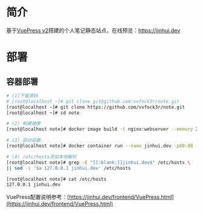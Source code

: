 # 简介

基于[VuePress v2](https://v2.vuepress.vuejs.org/zh/)搭建的个人笔记静态站点，在线预览：https://jinhui.dev



# 部署

## 容器部署

```bash
# (1)下载源码
# [root@localhost ~]# git clone git@github.com:vvfock3r/note.git
[root@localhost ~]# git clone https://github.com/vvfock3r/note.git
[root@localhost ~]# cd note

# (2) 构建镜像
[root@localhost note]# docker image build -t nginx:webserver --memory 2g .

# (3) 启动容器
[root@localhost note]# docker container run --name jinhui.dev -p80:80 -p443:443 -d nginx:webserver

# (4) /etc/hosts添加本地解析
[root@localhost note]# grep -E "[[:blank:]]jinhui.dev$" /etc/hosts \
|| sed -i '$a 127.0.0.1 jinhui.dev' /etc/hosts

[root@localhost note]# cat /etc/hosts
127.0.0.1 jinhui.dev
```



VuePress配置说明参考：[https://jinhui.dev/frontend/VuePress.html](https://jinhui.dev/frontend/VuePress.html)
